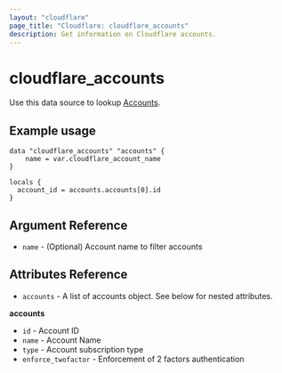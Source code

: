 ```yaml
---
layout: "cloudflare"
page_title: "Cloudflare: cloudflare_accounts"
description: Get information on Cloudflare accounts.
---
```


# cloudflare_accounts

Use this data source to lookup [Accounts][1].

## Example usage

```hcl
data "cloudflare_accounts" "accounts" {
    name = var.cloudflare_account_name
}

locals {
  account_id = accounts.accounts[0].id
}
```

## Argument Reference

- `name` - (Optional) Account name to filter accounts

## Attributes Reference

- `accounts` - A list of accounts object. See below for nested attributes.

**accounts**

- `id` - Account ID
- `name` - Account Name
- `type` - Account subscription type
- `enforce_twofactor` - Enforcement of 2 factors authentication

[1]: https://api.cloudflare.com/#accounts
